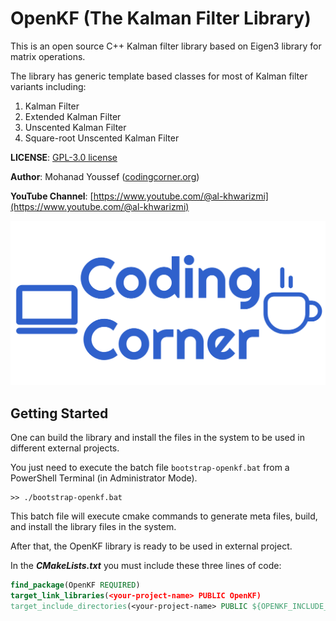 # OpenKF (The Kalman Filter Library)

This is an open source C++ Kalman filter library based on Eigen3 library for matrix operations.

The library has generic template based classes for most of Kalman filter variants including:

1. Kalman Filter
2. Extended Kalman Filter
3. Unscented Kalman Filter
4. Square-root Unscented Kalman Filter

**LICENSE**: [GPL-3.0 license](LICENSE.md)

**Author**: Mohanad Youssef ([codingcorner.org](https://codingcorner.org/))

**YouTube Channel**: [https://www.youtube.com/@al-khwarizmi](https://www.youtube.com/@al-khwarizmi) 

![](res/images/codingcorner_cover_image.png)

## Getting Started

One can build the library and install the files in the system to be used in different external projects.

You just need to execute the batch file ``bootstrap-openkf.bat`` from a PowerShell Terminal (in Administrator Mode).

```batch
>> ./bootstrap-openkf.bat
```

This batch file will execute cmake commands to generate meta files, build, and install the library files in the system.

After that, the OpenKF library is ready to be used in external project.

In the **_CMakeLists.txt_** you must include these three lines of code:

````cmake
find_package(OpenKF REQUIRED)
target_link_libraries(<your-project-name> PUBLIC OpenKF)
target_include_directories(<your-project-name> PUBLIC ${OPENKF_INCLUDE_DIR})
````
